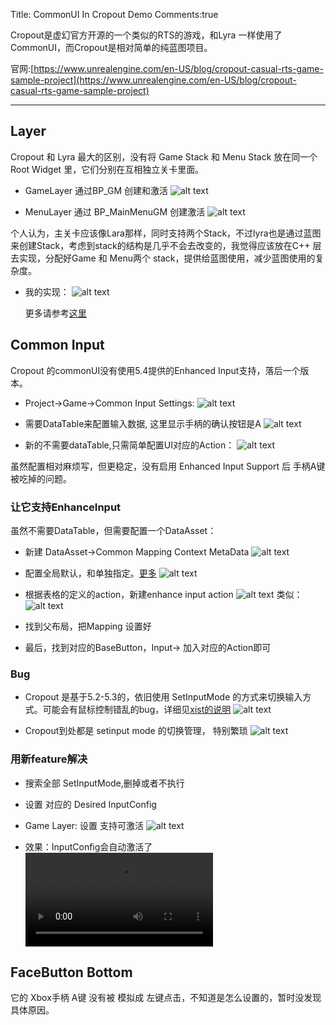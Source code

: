 Title: CommonUI In Cropout Demo
Comments:true

Cropout是虚幻官方开源的一个类似的RTS的游戏，和Lyra 一样使用了CommonUI，而Cropout是相对简单的纯蓝图项目。

官网:[https://www.unrealengine.com/en-US/blog/cropout-casual-rts-game-sample-project](https://www.unrealengine.com/en-US/blog/cropout-casual-rts-game-sample-project)


---


## Layer

Cropout 和 Lyra 最大的区别，没有将 Game Stack 和 Menu Stack 放在同一个 Root Widget 里，它们分别在互相独立关卡里面。

- GameLayer 通过BP_GM 创建和激活
![alt text](../../assets/images/08CropoutSample_image.png)

- MenuLayer 通过 BP_MainMenuGM 创建激活
![alt text](../../assets/images/08CropoutSample_image-1.png)

个人认为，主关卡应该像Lara那样，同时支持两个Stack，不过lyra也是通过蓝图来创建Stack，考虑到stack的结构是几乎不会去改变的，我觉得应该放在C++ 层去实现，分配好Game 和 Menu两个 stack，提供给蓝图使用，减少蓝图使用的复杂度。

- 我的实现：
  ![alt text](../../assets/images/08CropoutSample_image-2.png)
  
  更多请参考[这里](./00How%20to%20setup%20CommonUI%20in%20UE5.4.2.md)


## Common Input

Cropout 的commonUI没有使用5.4提供的Enhanced Input支持，落后一个版本。

- Project->Game->Common Input Settings:
  ![alt text](../../assets/images/08CropoutSample_image-5.png)

- 需要DataTable来配置输入数据, 这里显示手柄的确认按钮是A
  ![alt text](../../assets/images/08CropoutSample_image-3.png)

- 新的不需要dataTable,只需简单配置UI对应的Action：
  ![alt text](../../assets/images/08CropoutSample_image-4.png)

虽然配置相对麻烦写，但更稳定，没有启用 Enhanced Input Support 后 手柄A键 被吃掉的问题。

### 让它支持EnhanceInput

虽然不需要DataTable，但需要配置一个DataAsset：
- 新建 DataAsset->Common Mapping Context MetaData
  ![alt text](../../assets/images/08CropoutSample_image-6.png)

- 配置全局默认，和单独指定。[更多](./01EnhancedInput.md#inputaction)
  ![alt text](../../assets/images/08CropoutSample_image-7.png)

- 根据表格的定义的action，新建enhance input action 
  ![alt text](../../assets/images/08CropoutSample_image-9.png)
  类似：
  ![alt text](../../assets/images/08CropoutSample_image-8.png)

 - 找到父布局，把Mapping 设置好

 - 最后，找到对应的BaseButton，Input-> 加入对应的Action即可

### Bug
- Cropout 是基于5.2-5.3的，依旧使用 SetInputMode 的方式来切换输入方式。可能会有鼠标控制错乱的bug，详细见[xist的说明](https://www.youtube.com/watch?v=A9dp3cmCFtQ)
![alt text](../../assets/images/08CropoutSample_image-10.png)

- Cropout到处都是 setinput mode 的切换管理， 特别繁琐
  ![alt text](../../assets/images/08CropoutSample_image-11.png)

### 用新feature解决

- 搜索全部 SetInputMode,删掉或者不执行

- 设置 对应的 Desired InputConfig

- Game Layer: 设置 支持可激活 ![alt text](../../assets/images/08CropoutSample_image-13.png)
  
- 效果：InputConfig会自动激活了
  ![type:video](../../assets/images/08CropoutSample_image-12.mp4)

## FaceButton Bottom

它的 Xbox手柄 A键 没有被 模拟成 左键点击，不知道是怎么设置的，暂时没发现具体原因。